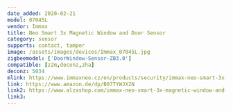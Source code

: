 ```yaml
---
date_added: 2020-02-21
model: 07045L
vendor: Immax
title: Neo Smart 3x Magnetic Window and Door Sensor
category: sensor
supports: contact, tamper
image: /assets/images/devices/Immax_07045L.jpg
zigbeemodel: ['DoorWindow-Sensor-ZB3.0']
compatible: [z2m,deconz,zha]
deconz: 5034
mlink: https://www.immaxneo.cz/en/products/security/immax-neo-smart-3x-door-window-sensor/
link: https://www.amazon.de/dp/B07TYWJX2N
link2: https://www.alzashop.com/immax-neo-smart-3x-magnetic-window-and-door-sensor-d5569073.htm
link3: 
---
```

